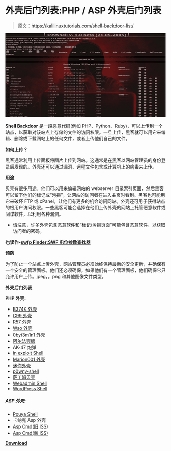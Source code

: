 # 外壳后门列表:PHP / ASP 外壳后门列表

> 原文：<https://kalilinuxtutorials.com/shell-backdoor-list/>

[![Shell Backdoor List : PHP / ASP Shell Backdoor List](img//dfd0c8bf745107bb758d2709714f663d.png "Shell Backdoor List : PHP / ASP Shell Backdoor List")](https://1.bp.blogspot.com/-esb6qxxOPyo/XiC9jLKfRyI/AAAAAAAAEd0/GLQK3U3NGAszwGZOk61N-xhBBqMtNYwZgCLcBGAsYHQ/s1600/Shell%2BBackdoor%25281%2529.png)

**Shell Backdoor** 是一段恶意代码(例如 PHP、Python、Ruby)，可以上传到一个站点，以获取对该站点上存储的文件的访问权限。一旦上传，黑客就可以用它来编辑、删除或下载网站上的任何文件，或者上传他们自己的文件。

**如何上传？**

黑客通常利用上传面板将图片上传到网站。这通常是在黑客以网站管理员的身份登录后发现的。外壳还可以通过漏洞、远程文件包含或计算机上的病毒来上传。

**用途**

贝壳有很多用途。他们可以用来编辑网站的 webserver 目录索引页面，然后黑客可以留下他们的标记或“污损”，让网站的访问者在进入主页时看到。黑客也可能用它来破坏 FTP 或 cPanel，让他们有更多的机会访问网站。外壳还可用于获得站点的根用户访问权限。一些黑客可能会选择在他们上传外壳的网站上托管恶意软件或间谍软件，以利用各种漏洞。

*   请注意，许多外壳包含恶意软件和“标记/污损页面”可能包含恶意软件，以获取访问者的密码。

**也读作-[swfp Finder:SWF 电位参数查找器](https://kalilinuxtutorials.com/swfpfinder-swf-potential-parameters-finder/)**

**预防**

为了防止一个站点上传外壳，网站管理员必须始终保持最新的安全更新，并确保有一个安全的管理面板。他们还必须确保，如果他们有一个管理面板，他们确保它只允许用户上传。jpeg，。png 和其他图像文件类型。

**外壳后门列表**

**PHP 外壳:**

*   [B374K 外壳](https://github.com/ismailtasdelen/shell-backdoor-list/blob/master/shell/php/b374k.php)
*   [C99 外壳](https://github.com/ismailtasdelen/shell-backdoor-list/blob/master/shell/php/c99.php)
*   [R57 外壳](https://github.com/ismailtasdelen/shell-backdoor-list/blob/master/shell/php/r57.php)
*   [Wso 外壳](https://github.com/ismailtasdelen/shell-backdoor-list/blob/master/shell/php/wso.php)
*   [0byt3m1n1 外壳](https://github.com/ismailtasdelen/shell-backdoor-list/blob/master/shell/php/0byt3m1n1.php)
*   [阿尔法壳牌](https://github.com/ismailtasdelen/shell-backdoor-list/blob/master/shell/php/alfa.php)
*   AK-47 炮弹
*   [in exploit Shell](https://github.com/ismailtasdelen/shell-backdoor-list/blob/master/shell/php/indoxploit.php)
*   [Marion001 外壳](https://github.com/ismailtasdelen/shell-backdoor-list/blob/master/shell/php/ak47shell.php)
*   [迷你外壳](https://github.com/ismailtasdelen/shell-backdoor-list/blob/master/shell/php/mini.php)
*   [p0wny-shell](https://github.com/ismailtasdelen/shell-backdoor-list/blob/master/shell/php/p0wny-shell.php)
*   [萨丁姆贝壳](https://github.com/ismailtasdelen/shell-backdoor-list/blob/master/shell/php/sadrazam.php)
*   [Webadmin Shell](https://github.com/ismailtasdelen/shell-backdoor-list/blob/master/shell/php/webadmin.php)
*   [WordPress Shell](https://github.com/ismailtasdelen/shell-backdoor-list/blob/master/shell/php/wordpress.php)

##### ASP 外壳:

*   [Pouya Shell](https://github.com/ismailtasdelen/shell-backdoor-list/blob/master/shell/asp/pouya.asp)
*   卡纳克 Asp 外壳
*   [Asp Cmd(旧 ISS)](https://github.com/ismailtasdelen/shell-backdoor-list/blob/master/shell/asp/aspcmd.asp)
*   [Asp Cmd(新 ISS)](https://github.com/ismailtasdelen/shell-backdoor-list/blob/master/shell/asp/newaspcmd.asp)

[**Download**](https://github.com/backdoorhub/shell-backdoor-list)